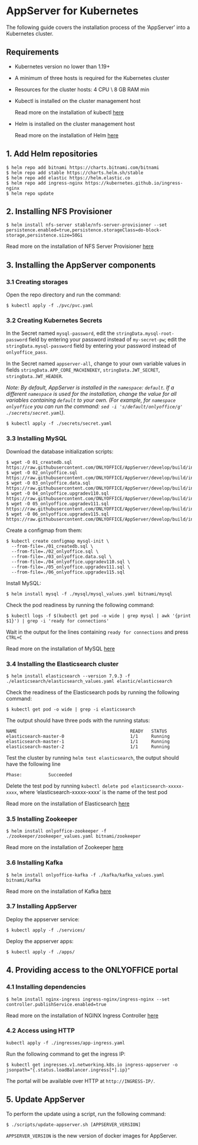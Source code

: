 # AppServer for Kubernetes
The following guide covers the installation process of the ‘AppServer’ into a Kubernetes cluster.

## Requirements
  - Kubernetes version no lower than 1.19+
  - A minimum of three hosts is required for the Kubernetes cluster
  - Resources for the cluster hosts: 4 CPU \ 8 GB RAM min
  - Kubectl is installed on the cluster management host

    Read more on the installation of kubectl [here](https://kubernetes.io/docs/tasks/tools/install-kubectl/)
  - Helm is installed on the cluster management host
    
    Read more on the installation of Helm [here](https://helm.sh/docs/intro/install/)

## 1. Add Helm repositories
```
$ helm repo add bitnami https://charts.bitnami.com/bitnami
$ helm repo add stable https://charts.helm.sh/stable
$ helm repo add elastic https://helm.elastic.co
$ helm repo add ingress-nginx https://kubernetes.github.io/ingress-nginx
$ helm repo update
```

## 2. Installing NFS Provisioner
```
$ helm install nfs-server stable/nfs-server-provisioner --set persistence.enabled=true,persistence.storageClass=do-block-storage,persistence.size=50Gi
```
Read more on the installation of NFS Server Provisioner [here](https://github.com/helm/charts/tree/master/stable/nfs-server-provisioner)

## 3. Installing the AppServer components

### 3.1 Creating storages
Open the repo directory and run the command:
```
$ kubectl apply -f ./pvc/pvc.yaml
```

### 3.2 Creating Kubernetes Secrets
In the Secret named `mysql-password`, edit the `stringData.mysql-root-password` field by entering your password instead of `my-secret-pw`;
edit the `stringData.mysql-password` field by entering your password instead of `onlyoffice_pass`.

In the Secret named `appserver-all`, change to your own variable values in fields `stringData.APP_CORE_MACHINEKEY`, `stringData.JWT_SECRET`, `stringData.JWT_HEADER`.

*Note: By default, AppServer is installed in the `namespace`: `default`.
If a different `namespace` is used for the installation, change the value for all variables containing `default` to your own.
(For example, for `namespace` `onlyoffice` you can run the command: `sed -i 's/default/onlyoffice/g' ./secrets/secret.yaml`).*
```
$ kubectl apply -f ./secrets/secret.yaml
```

### 3.3 Installing MySQL
Download the database initialization scripts:
```
$ wget -O 01_createdb.sql https://raw.githubusercontent.com/ONLYOFFICE/AppServer/develop/build/install/docker/config/createdb.sql
$ wget -O 02_onlyoffice.sql https://raw.githubusercontent.com/ONLYOFFICE/AppServer/develop/build/install/docker/config/onlyoffice.sql
$ wget -O 03_onlyoffice.data.sql https://raw.githubusercontent.com/ONLYOFFICE/AppServer/develop/build/install/docker/config/onlyoffice.data.sql
$ wget -O 04_onlyoffice.upgradev110.sql https://raw.githubusercontent.com/ONLYOFFICE/AppServer/develop/build/install/docker/config/onlyoffice.upgradev110.sql
$ wget -O 05_onlyoffice.upgradev111.sql https://raw.githubusercontent.com/ONLYOFFICE/AppServer/develop/build/install/docker/config/onlyoffice.upgradev111.sql
$ wget -O 06_onlyoffice.upgradev115.sql https://raw.githubusercontent.com/ONLYOFFICE/AppServer/develop/build/install/docker/config/onlyoffice.upgradev115.sql
```

Create a configmap from them:
```
$ kubectl create configmap mysql-init \
  --from-file=./01_createdb.sql \
  --from-file=./02_onlyoffice.sql \
  --from-file=./03_onlyoffice.data.sql \
  --from-file=./04_onlyoffice.upgradev110.sql \
  --from-file=./05_onlyoffice.upgradev111.sql \
  --from-file=./06_onlyoffice.upgradev115.sql
```
Install MySQL:
```
$ helm install mysql -f ./mysql/mysql_values.yaml bitnami/mysql
```

Check the pod readiness by running the following command:
```
$ kubectl logs -f $(kubectl get pod -o wide | grep mysql | awk '{print $1}') | grep -i 'ready for connections'
```
Wait in the output for the lines containing `ready for connections` and press `CTRL+C`

Read more on the installation of MySQL [here](https://github.com/bitnami/charts/tree/master/bitnami/mysql)

### 3.4 Installing the Elasticsearch cluster
```
$ helm install elasticsearch --version 7.9.3 -f ./elasticsearch/elasticsearch_values.yaml elastic/elasticsearch
```
Check the readiness of the Elasticsearch pods by running the following command:
```
$ kubectl get pod -o wide | grep -i elasticsearch
```
The output should have three pods with the running status:
```
NAME                                           READY   STATUS    
elasticsearch-master-0                         1/1     Running   
elasticsearch-master-1                         1/1     Running   
elasticsearch-master-2                         1/1     Running   
```
Test the cluster by running `helm test elasticsearch`, the output should have the following line
```
Phase:          Succeeded
```
Delete the test pod by running `kubectl delete pod elasticsearch-xxxxx-xxxx`, where ‘elasticsearch-xxxxx-xxxx’ is the name of the test pod

Read more on the installation of Elasticsearch [here](https://github.com/elastic/helm-charts/tree/master/elasticsearch)

### 3.5 Installing Zookeeper
```
$ helm install onlyoffice-zookeeper -f ./zookeeper/zookeeper_values.yaml bitnami/zookeeper
```
Read more on the installation of Zookeeper [here](https://github.com/bitnami/charts/tree/master/bitnami/zookeeper)

### 3.6 Installing Kafka
```
$ helm install onlyoffice-kafka -f ./kafka/kafka_values.yaml bitnami/kafka
```
Read more on the installation of Kafka [here](https://github.com/bitnami/charts/tree/master/bitnami/kafka)

### 3.7 Installing AppServer
Deploy the appserver service:
```
$ kubectl apply -f ./services/
```
Deploy the appserver apps:
```
$ kubectl apply -f ./apps/
```

## 4. Providing access to the ONLYOFFICE portal

### 4.1 Installing dependencies
```
$ helm install nginx-ingress ingress-nginx/ingress-nginx --set controller.publishService.enabled=true
```
Read more on the installation of NGINX Ingress Controller [here](https://github.com/kubernetes/ingress-nginx/tree/master/charts/ingress-nginx)

### 4.2 Access using HTTP
```
kubectl apply -f ./ingresses/app-ingress.yaml
```
Run the following command to get the ingress IP:
```
$ kubectl get ingresses.v1.networking.k8s.io ingress-appserver -o jsonpath="{.status.loadBalancer.ingress[*].ip}"
```
The portal will be available over HTTP at `http://INGRESS-IP/`.

## 5. Update AppServer

To perform the update using a script, run the following command:
```
$ ./scripts/update-appserver.sh [APPSERVER_VERSION]
```
`APPSERVER_VERSION` is the new version of docker images for AppServer.
